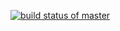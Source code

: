 [![build status of master](https://travis-ci.org/SarBH/ssw567-hw04.svg?branch=master)](https://travis-ci.org/SarBH/ssw567-hw04)
